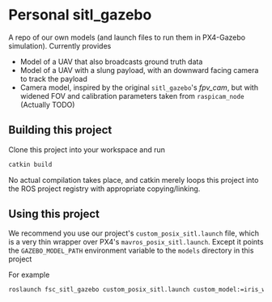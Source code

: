 # Personal sitl_gazebo

A repo of our own models (and launch files to run them in PX4-Gazebo simulation). Currently provides

- Model of a UAV that also broadcasts ground truth data
- Model of a UAV with a slung payload, with an downward facing camera to track the payload
- Camera model, inspired by the original `sitl_gazebo`'s *fpv_cam*, but with widened FOV and calibration parameters taken from `raspicam_node` (Actually TODO)

## Building this project

Clone this project into your workspace and run

``` bash
catkin build
```

No actual compilation takes place, and catkin merely loops this project into the ROS project registry with appropriate copying/linking. 

## Using this project

We recommend you use our project's `custom_posix_sitl.launch` file, which is a very thin wrapper over PX4's `mavros_posix_sitl.launch`.
Except it points the `GAZEBO_MODEL_PATH` environment variable to the `models` directory in this project

For example

``` bash
roslaunch fsc_sitl_gazebo custom_posix_sitl.launch custom_model:=iris_with_ground_truth
```
